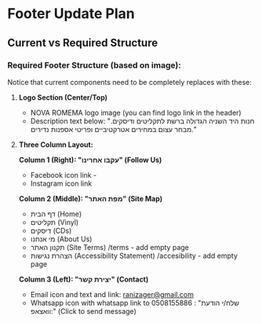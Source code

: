# Footer Update Plan

## Current vs Required Structure

### Required Footer Structure (based on image):

Notice that current components need to be completely replaces with these:

1. **Logo Section (Center/Top)**
   - NOVA ROMEMA logo image (you can find logo link in the header)
   - Description text below: "חנות היד השניה הגדולה ברשת לתקליטים ודיסקים. מבחר עצום במחירים אטרקטיביים ופריטי אספנות נדירים."

2. **Three Column Layout:**

   **Column 1 (Right): "עקבו אחרינו" (Follow Us)**
   - Facebook icon link - 
   - Instagram icon link

   **Column 2 (Middle): "מפת האתר" (Site Map)**
   - דף הבית (Home)
   - תקליטים (Vinyl)
   - דיסקים (CDs)
   - מי אנחנו (About Us)
   - תקנון האתר (Site Terms) /terms - add empty page
   - הצהרת נגישות (Accessibility Statement) /accesibility - add empty page

   **Column 3 (Left): "יצירת קשר" (Contact)**
   - Email icon and text and link: ranizager@gmail.com
   - Whatsapp icon with whatsapp link to 0508155886 : "שלח/י הודעת וואצאפ:" (Click to send message)

